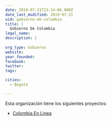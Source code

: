 ```yaml
---
date: 2019-07-21T23:14:06.000Z
date_last_modified: 2019-07-21
uid: gobierno-de-colombia
title: |
  Gobierno De Colombia
legal_name: 
description: |
  
org_type: Gobierno
website: 
year_founded: 
facebook: 
twitter: 
tags:

cities: 
  - Bogotá

---
```


Esta organización tiene los siguientes proyectos:

- [Colombia En Linea](/proyectos/colombia-en-linea)
